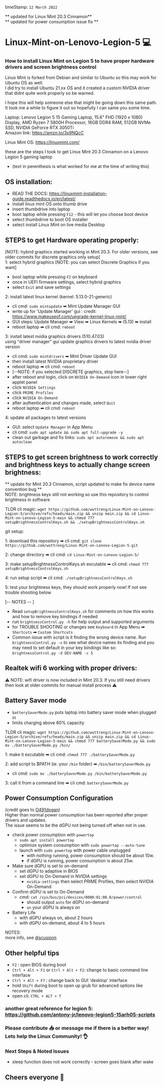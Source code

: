 timeStamp: `12 March 2022`

** updated for Linux Mint 20.3 Cinnamon** \
** updated for power consumption issue fix **

# Linux-Mint-on-Lenovo-Legion-5 💻
### How to install Linux Mint on Legion 5 to have proper hardware drivers and screen brightness control 
Linux Mint is forked from Debian and similar to Ubuntu so this may work for Ubuntu OS as well. \
I did try to install Ubuntu 21.xx OS and it created a custom NVIDIA driver that didnt quite work properly so be warned.

I hope this will help someone else that might be going down this same path. \
It took me a while to figure it out so hopefully I can same you some time.

Laptop: Lenovo Legion 5 15 Gaming Laptop, 15.6" FHD (1920 x 1080) Display, AMD Ryzen 7 5800H Processor, 16GB DDR4 RAM, 512GB NVMe SSD, NVIDIA GeForce RTX 3050Ti  
Amazon link: https://amzn.to/3s9NQcC

Linux Mint OS: https://linuxmint.com/

these are the steps I took to get Linux Mint 20.3 Cinnamon on a Lenovo Legion 5 gaming laptop 
- (text in perenthesis is what worked for me at the time of writing this)

## OS installation:
* READ THE DOCS: https://linuxmint-installation-guide.readthedocs.io/en/latest/
* install linux mint OS onto thumb drive 
* insert thumbdrive into laptop
* boot laptop while pressing `F12` - this will let you choose boot device
* select thumbdrive to boot OS installer
* select install Linux Mint on live media Desktop

## STEPS to get Hardware operating properly: 
[NOTE: hybrid graphics started working in Mint 20.3. For older versions, see older commits for discrete graphics only setup] \
1: select hybrid graphics [NOTE: you can select Discrete Graphics if you want]
 * boot laptop while pressing `F2` on keyboard
 * once in UEFI firmware settings, select hybrid graphics
 * select `Exit` and save settings

2: install latest linux kernel (kernel: 5.13.0-21-generic) 
  * cli cmd: `sudo mintupdate` ➡ Mint Update Manager GUI
  * write up for 'Update Manager' gui : credit: https://www.makeuseof.com/upgrade-kernel-linux-mint/ 
  * GUI steps: Update Manager ➡ View ➡ Linux Kernels ➡ (5.13) ➡ install 
  * reboot laptop ➡ cli cmd: `reboot`
  
3: install latest nvidia graphics drivers (510.47.03) \
using "driver manager" gui update graphics drivers to latest nvidia driver version 
  * cli cmd: `sudo mintdrivers` ➡ Mint Driver Update GUI
  * then install latest NVIDIA proprietary driver
  * reboot laptop ➡ cli cmd: `reboot`
  * [--NOTE: if you selected DISCRETE graphics, stop here--]
  * after reboot and login, click on `NVIDIA On-Demand` icon in lower right applet panel
  * click `NVIDIA Settings`
  * click `PRIME Profiles`
  * click `NVIDIA On-Demand`
  * after authentication and changes made, select `Quit`
  * reboot laptop ➡ cli cmd: `reboot`

4: update all packages to latest versions
* GUI: select `Update Manager` in App Menu
* cli cmd: `sudo apt update && sudo apt full-upgrade -y`
* clean out garbage and fix links: `sudo apt autoremove && sudo apt autoclean`

## STEPS to get screen brightness to work correctly and brightness keys to actually change screen brightness:
 ** update for Mint 20.3 Cinnamon, script updated to make fix device name convention bug ** \
NOTE: brightness keys still not working so use this repository to control brightness in software

TLDR cli magic: `wget https://github.com/wottreng/Linux-Mint-on-Lenovo-Legion-5/archive/refs/heads/main.zip && unzip main.zip && cd Linux-Mint-on-Lenovo-Legion-5-main && chmod 777 setupBrightnessControlKeys.sh && ./setupBrightnessControlKeys.sh`

git setup:
 
 1: download this repository ➡ cli cmd: `git clone https://github.com/wottreng/Linux-Mint-on-Lenovo-Legion-5.git`
 
 2: change directory ➡ cli cmd: `cd Linux-Mint-on-Lenovo-Legion-5/`
 
 3: make setupBrightnessControlKeys.sh excutable ➡ cli cmd: `chmod 777 setupBrightnessControlKeys.sh`
 
 4: run setup script ➡ cli cmd: `./setupBrightnessControlKeys.sh` 

 5: test your brightness keys, they should work properly now! If not see trouble shooting below
 
[-- NOTES -- ]
 * Read `setupBrightnessControlKeys.sh` for comments on how this works and how to remove key bindings if needed
 * run `brightnessControl.py -h` for help output and supported arguments
 * for TROUBLE SHOOTING or changes see `Keyboard` in App Menu ➡ `Shortcuts` ➡ `Custom Shortcuts` 
 * Common issue with script is it finding the wrong device name. Run `brightnessControl.py -v` to see what device names its finding and you may need to set default in your key bindings like so: `brightnessControl.py -d DEV-NAME -c 5` 

 ## Realtek wifi 6 working with proper drivers:
 ⚠ NOTE: wifi driver is now included in Mint 20.3. If you still need drivers then look at older commits for manual install process ⚠
 
 ## Battery Saver mode
 * `batterySaverMode.py` puts laptop into battery saver mode when plugged in
 * limits charging above 60% capacity

TLDR cli magic: `wget https://github.com/wottreng/Linux-Mint-on-Lenovo-Legion-5/archive/refs/heads/main.zip && unzip main.zip && cd Linux-Mint-on-Lenovo-Legion-5-main && chmod 777 batterySaverMode.py && sudo mv ./batterySaverMode.py /bin/`
 
 1: make it excutable ➡ cli cmd: `chmod 777 ./batterySaverMode.py`

 2: add script to $PATH (ie. your `/bin` folder) ➡ `/bin/batterySaverMode.py` 
  * cli cmd: `sudo mv ./batterySaverMode.py /bin/batterySaverMode.py`
  
 3: call it from a command line ➡ cli cmd: `batterySaverMode.py`
 
 ## Power Consumption Configuration
 (credit goes to [O491dogan](https://github.com/O491dogan)) \
 Higher than normal power consumption has been reported after proper drivers and updates. \
 The issue seems to be the dGPU not being turned off when not in use.
 
 * check power consumption with `powertop`
   - `sudo apt install powertop`
   - optimize system consumption with `sudo powertop --auto-tune`
   - launch with `sudo powertop` with power cable unplugged
     - with nothing running, power consumption should be about 10w.
     - if dGPU is running, power consumption is about 25w. 
 * Make sure dGPU is set to on-demand
   - set dGPU to adaptive in BIOS
   - set dGPU to On-Demand in NVIDIA settings
     - `nvidia-settings` then select PRIME Profiles, then select NVIDIA On-Demand
 * Confirm dGPU is set to On-Demand
   - cmd: `cat /sys/bus/pci/devices/0000:01:00.0/power/control` 
     - should output `auto` for dGPU on-demand
     - `on` your dGPU is always on
 * Battery Life
   - with dGPU always on, about 2 hours
   - with dGPU on-demand, about 4 to 5 hours
   
 NOTES: \
 more info, see [discussion](https://github.com/wottreng/Linux-Mint-on-Lenovo-Legion-5/discussions/3)
 
 
 ## Other helpful tips
 * ` F2 ` : open BIOS during boot
 * ` Ctrl + Alt + F1 ` or  ` Ctrl + Alt + F2 `: change to basic command line interface
 * ` Ctrl + Alt + F7 ` : change back to GUI 'desktop' interface
 * hold `Shift` during boot to open up grub for advanced options like recovery mode
 * open cli: `CTRL + ALT + T`
 
 ### another great reference for legion 5: https://github.com/antony-jr/lenovo-legion5-15arh05-scripts
 
 ### Please contribute 📥 or message me if there is a better way! Lets help the Linux Community! 👌
 
 ### Next Steps & Noted Issues
 * sleep function does not work correctly - screen goes blank after wake
 
 ## Cheers everyone 🍺 
